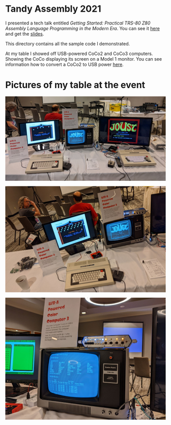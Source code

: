 # Tandy Assembly 2021 

I presented a tech talk entitled *Getting Started: Practical TRS-80 Z80
Assembly Language Programming in the Modern Era*. You can see it
[here](https://youtu.be/kLIUGU7cHe8?si=r5LQcLbRWnDLPWrL) and get the
[slides](https://docs.google.com/presentation/d/1X9he4ldviZSD3peUbSzJ6dYJNqB_PLA4O2Yt_62N2F0/edit?usp=sharing).

This directory contains all the sample code I demonstrated.

At my table I showed off USB-powered CoCo2 and CoCo3 computers. Showing the
CoCo displaying its screen on a Model 1 monitor. You can see information how to
convert a CoCo2 to USB power [here](../coco2usb).

# Pictures of my table at the event

![My Table](../etc/images/ta21_mytable.jpg?raw=true "My Table")

![USB-powered CoCo2](../etc/images/ta21_usbcoco2.jpg?raw=true "USB-powered CoCo2")

![Model 1 Monitor showing CoCo](../etc/images/ta21_cocom1screen.jpg?raw=true "Model 1 Monitor showing CoCo")
